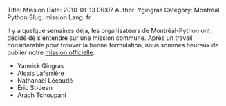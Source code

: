 Title: Mission
Date: 2010-01-13 06:07
Author: Ygingras
Category: Montréal Python
Slug: mission
Lang: fr

Il y a quelque semaines déjà, les organisateurs de Montréal-Python ont
décidé de s'entendre sur une mission commune. Après un travail
considérable pour trouver la bonne formulation, nous sommes heureux de
publier notre [mission officielle][].

-   Yannick Gingras
-   Alexis Laferrière
-   Nathanaël Lécaudé
-   Éric St-Jean
-   Arach Tchoupani

  [mission officielle]: http://montrealpython.org/fr/about/
